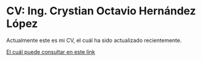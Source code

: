 # CV: Ing. Crystian Octavio Hernández López
Actualmente este es mi CV, el cuál ha sido actualizado recientemente.

[El cuál puede consultar en este link](https://github.com/reisenhead/CV/blob/main/CV%20CRYSTIAN%20OCTAVIO%20HERN%C3%81NDEZ%20L%C3%93PEZ%20.pdf)


